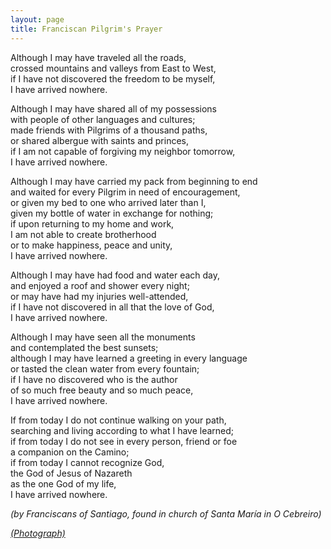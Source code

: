 ```yaml
---
layout: page
title: Franciscan Pilgrim's Prayer
---
```


Although I may have traveled all the roads,  
crossed mountains and valleys from East to West,  
if I have not discovered the freedom to be myself,  
I have arrived nowhere.

Although I may have shared all of my possessions  
with people of other languages and cultures;  
made friends with Pilgrims of a thousand paths,  
or shared albergue with saints and princes,  
if I am not capable of forgiving my neighbor tomorrow,  
I have arrived nowhere.

Although I may have carried my pack from beginning to end  
and waited for every Pilgrim in need of encouragement,  
or given my bed to one who arrived later than I,  
given my bottle of water in exchange for nothing;  
if upon returning to my home and work,  
I am not able to create brotherhood  
or to make happiness, peace and unity,  
I have arrived nowhere.

Although I may have had food and water each day,  
and enjoyed a roof and shower every night;  
or may have had my injuries well-attended,  
if I have not discovered in all that the love of God,  
I have arrived nowhere. 

Although I may have seen all the monuments  
and contemplated the best sunsets;  
although I may have learned a greeting in every language  
or tasted the clean water from every fountain;  
if I have no discovered who is the author  
of so much free beauty and so much peace,  
I have arrived nowhere. 

If from today I do not continue walking on your path,  
searching and living according to what I have learned;  
if from today I do not see in every person, friend or foe  
a companion on the Camino;  
if from today I cannot recognize God,  
the God of Jesus of Nazareth  
as the one God of my life,  
I have arrived nowhere. 

*(by Franciscans of Santiago, found in church of Santa María in O Cebreiro)*

*[(Photograph)](https://photos.google.com/share/AF1QipMQNujQAQvCy9D_WcIj5ej61NPj8ZHtxcMtmO3MDB1sQzKEqs1Ij_wCqXEX8KyXuw/photo/AF1QipO0stlRXe0OLzrgrFJlUWiX7Q6_tL05-VqLFaBE?key=Nm1zX3VDSHVIa1VpOFpneVUxQUJCTlE0WlNxcHV3)*

